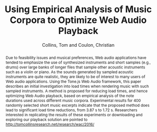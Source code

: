 --- 
title: "Using Empirical Analysis of Music Corpora to Optimize Web Audio Playback" 
abstract: "Due to feasibility issues and musical preferences, Web audio applications have tended to emphasize the use of synthesized instruments and short samples (e.g., drums) over large banks of longer files that sample other acoustic instruments such as a violin or piano. As the sounds generated by sampled acoustic instruments are quite realistic, they are likely to be of interest to many users of Web audio applications. Using the Tone.js Web Audio framework, this paper describes an initial investigation into load times when rendering music with such sampled instruments. A method is proposed for reducing load times, and hence optimizing Web Audio playback, based on empirical analysis of the note durations used across different music corpora. Experimental results for 400 randomly selected short music excerpts indicate that the proposed method does lead to significant load time reductions, from 3.87 s to 1.72 s. Researchers interested in replicating the results of these experiments or downloading and exploring our playback solution are pointed to http://tomcollinsresearch.net/research/wac/2016/" 
address: "Atlanta, Georgia" 
author: "Collins, Tom and Coulon, Christian"
webAuthor: "Tom Collins, Christian Coulon" 
booktitle: "Proceedings of the International Web Audio Conference" 
editor: "Freeman, Jason and Lerch, Alexander and Paradis, Matthew" 
month: "April"
pages: "" 
publisher: "Georgia Tech" 
series: "WAC '16"
track: "Paper"  
year: "2016" 
id: "2016_45" 
tags: year2016
media: https://smartech.gatech.edu/bitstream/handle/1853/54585/lightningtalks-day2_videostream.html?sequence=8&isAllowed=y 
pdflink: /_data/papers/pdf/2016/2016_45.pdf
ISSN: 2663-5844
---